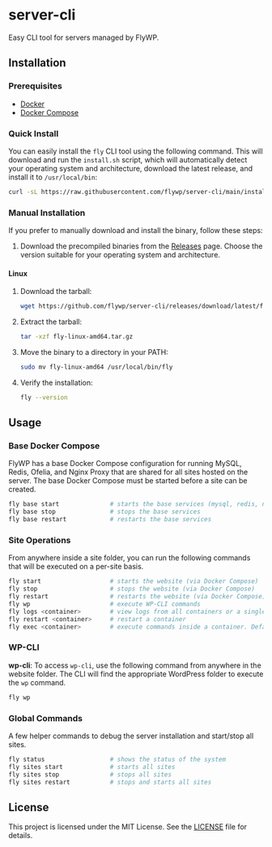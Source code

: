 # server-cli

Easy CLI tool for servers managed by FlyWP.

## Installation

### Prerequisites

- [Docker](https://www.docker.com/get-started)
- [Docker Compose](https://docs.docker.com/compose/install/)

### Quick Install

You can easily install the `fly` CLI tool using the following command. This will download and run the `install.sh` script, which will automatically detect your operating system and architecture, download the latest release, and install it to `/usr/local/bin`:

```bash
curl -sL https://raw.githubusercontent.com/flywp/server-cli/main/install.sh | bash
```

### Manual Installation

If you prefer to manually download and install the binary, follow these steps:

1. Download the precompiled binaries from the [Releases](https://github.com/flywp/server-cli/releases) page. Choose the version suitable for your operating system and architecture.

#### Linux

1. Download the tarball:
    ```bash
    wget https://github.com/flywp/server-cli/releases/download/latest/fly-linux-amd64.tar.gz
    ```

2. Extract the tarball:
    ```bash
    tar -xzf fly-linux-amd64.tar.gz
    ```

3. Move the binary to a directory in your PATH:
    ```bash
    sudo mv fly-linux-amd64 /usr/local/bin/fly
    ```

4. Verify the installation:
    ```bash
    fly --version
    ```

## Usage

### Base Docker Compose

FlyWP has a base Docker Compose configuration for running MySQL, Redis, Ofelia, and Nginx Proxy that are shared for all sites hosted on the server. The base Docker Compose must be started before a site can be created.

```bash
fly base start              # starts the base services (mysql, redis, nginx-proxy)
fly base stop               # stops the base services   
fly base restart            # restarts the base services
```

### Site Operations

From anywhere inside a site folder, you can run the following commands that will be executed on a per-site basis.

```bash
fly start                   # starts the website (via Docker Compose)
fly stop                    # stops the website (via Docker Compose)
fly restart                 # restarts the website (via Docker Compose)
fly wp                      # execute WP-CLI commands
fly logs <container>        # view logs from all containers or a single one
fly restart <container>     # restart a container
fly exec <container>        # execute commands inside a container. Default: "php"
```

### WP-CLI

**wp-cli**: To access `wp-cli`, use the following command from anywhere in the website folder. The CLI will find the appropriate WordPress folder to execute the `wp` command.

```bash
fly wp
```

### Global Commands

A few helper commands to debug the server installation and start/stop all sites.

```bash
fly status                  # shows the status of the system
fly sites start             # starts all sites
fly sites stop              # stops all sites
fly sites restart           # stops and starts all sites
```

## License

This project is licensed under the MIT License. See the [LICENSE](LICENSE) file for details.
